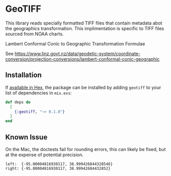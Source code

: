 # GeoTIFF

This library reads specially formatted TIFF files that contain metadata abot the geographics transformation.
This implimentation is specific to TIFF files sourced from NOAA charts.

Lambert Conformal Conic to Geographic Transformation Formulae

See https://www.linz.govt.nz/data/geodetic-system/coordinate-conversion/projection-conversions/lambert-conformal-conic-geographic
 

## Installation

If [available in Hex](https://hex.pm/docs/publish), the package can be installed
by adding `geotiff` to your list of dependencies in `mix.exs`:

```elixir
def deps do
  [
    {:geotiff, "~> 0.1.0"}
  ]
end
```
## Known Issue

On the Mac, the doctests fail for rounding errors, this can likely be fixed, but at the expense of potential precision.

```
left:  {-95.00004816930117, 38.999426844328546}
right: {-95.00004816930117, 38.99942684432852}
```
